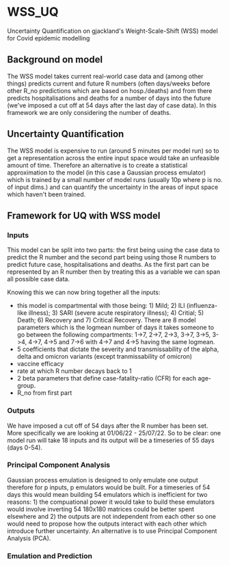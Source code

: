 # WSS_UQ
Uncertainty Quantification on gjackland's Weight-Scale-Shift (WSS) model for Covid epidemic modelling

## Background on model
The WSS model takes current real-world case data and (among other things) predicts current and future R numbers (often days/weeks before other R_no predictions which are based on hosp./deaths) and from there predicts hospitalisations and deaths for a number of days into the future (we've imposed a cut off at 54 days after the last day of case data). In this framework we are only considering the number of deaths.

## Uncertainty Quantification
The WSS model is expensive to run (around 5 minutes per model run) so to get a representation across the entire input space would take an unfeasible amount of time. Therefore an alternative is to create a statistical approximation to the model (in this case a Gaussian process emulator) which is trained by a small number of model runs (usually 10p where p is no. of input dims.) and can quantify the uncertainty in the areas of input space which haven't been trained.

## Framework for UQ with WSS model
### Inputs
This model can be split into two parts: the first being using the case data to predict the R number and the second part being using those R numbers to predict future case, hospitalisations and deaths. As the first part can be represented by an R number then by treating this as a variable we can span all possible case data.

Knowing this we can now bring together all the inputs:
- this model is compartmental with those being: 1) Mild; 2) ILI (influenza-like illness); 3) SARI (severe acute respiratory illness); 4) Critial; 5) Death; 6) Recovery and 7) Critical Recovery. There are 8 model parameters which is the logmean number of days it takes someone to go between the following compartments: 1->7, 2->7, 2->3, 3->7, 3->5, 3->4, 4->7, 4->5 and 7->6 with 4->7 and 4->5 having the same logmean. 
- 5 coefficients that dictate the severity and transmissability of the alpha, delta and omicron variants (except tranmissability of omicron)
- vaccine efficacy
- rate at which R number decays back to 1
- 2 beta parameters that define case-fatality-ratio (CFR) for each age-group.
- R_no from first part

### Outputs
We have imposed a cut off of 54 days after the R number has been set. More specifically we are looking at 01/06/22 - 25/07/22. So to be clear: one model run will take 18 inputs and its output will be a timeseries of 55 days (days 0-54).

### Principal Component Analysis
Gaussian process emulation is designed to only emulate one output therefore for p inputs, p emulators would be built. For a timeseries of 54 days this would mean building 54 emulators which is inefficient for two reasons: 1) the compuational power it would take to build these emulators would involve inverting 54 180x180 matrices could be better spent elsewhere and 2) the outputs are not independent from each other so one would need to propose how the outputs interact with each other which introduce further uncertainty. An alternative is to use Principal Component Analysis (PCA).



### Emulation and Prediction
